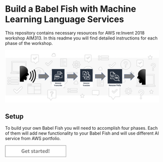 Build a Babel Fish with Machine Learning Language Services
=========================================

This repository contains necessary resources for AWS re:Invent 2018 workshop AIM313. In this readme you will find detailed instructions for each phase of the workshop.

<img src="img/flow.png" />


Setup
-----

To build your own Babel Fish you will need to accomplish four phases. Each of them will add new functionality to your Babel Fish and will use different AI service from AWS portfolio.

<a href="./instructions/phase0/README.md"><img src="/img/button1.png" width="200"></a>
